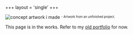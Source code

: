 +++
layout = 'single'
+++

![concept artwork i made](../assets/fatal_error.png)
<sup><sub> - Artwork from an unfinished project.</sub></sup>

This page is in the works. Refer to my [old portfolio](https://yeetusblenditus.artstation.com/) for now.


